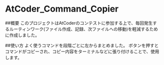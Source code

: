﻿# AtCoder_Command_Copier

##概要
このプロジェクトはAtCoderのコンテストに参加する上で、毎回発生するルーティンワーク(ファイル作成、記録、次ファイルへの移動)を軽減するために作成しました。

##使い方
よく使うコマンドを段階ごとに左からまとめました。
ボタンを押すとコマンドがコピーされ、コピー内容をターミナルなどに張り付けることで、使用します。
